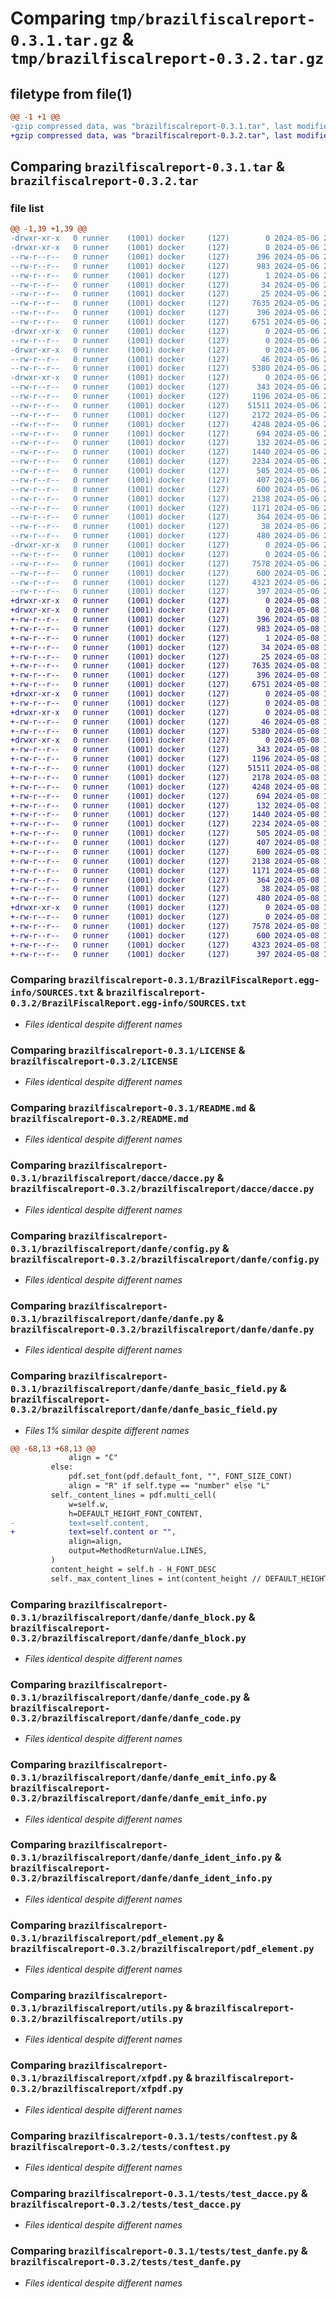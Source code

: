 # Comparing `tmp/brazilfiscalreport-0.3.1.tar.gz` & `tmp/brazilfiscalreport-0.3.2.tar.gz`

## filetype from file(1)

```diff
@@ -1 +1 @@
-gzip compressed data, was "brazilfiscalreport-0.3.1.tar", last modified: Mon May  6 23:10:10 2024, max compression
+gzip compressed data, was "brazilfiscalreport-0.3.2.tar", last modified: Wed May  8 13:30:53 2024, max compression
```

## Comparing `brazilfiscalreport-0.3.1.tar` & `brazilfiscalreport-0.3.2.tar`

### file list

```diff
@@ -1,39 +1,39 @@
-drwxr-xr-x   0 runner    (1001) docker     (127)        0 2024-05-06 23:10:10.759791 brazilfiscalreport-0.3.1/
-drwxr-xr-x   0 runner    (1001) docker     (127)        0 2024-05-06 23:10:10.759791 brazilfiscalreport-0.3.1/BrazilFiscalReport.egg-info/
--rw-r--r--   0 runner    (1001) docker     (127)      396 2024-05-06 23:10:10.000000 brazilfiscalreport-0.3.1/BrazilFiscalReport.egg-info/PKG-INFO
--rw-r--r--   0 runner    (1001) docker     (127)      983 2024-05-06 23:10:10.000000 brazilfiscalreport-0.3.1/BrazilFiscalReport.egg-info/SOURCES.txt
--rw-r--r--   0 runner    (1001) docker     (127)        1 2024-05-06 23:10:10.000000 brazilfiscalreport-0.3.1/BrazilFiscalReport.egg-info/dependency_links.txt
--rw-r--r--   0 runner    (1001) docker     (127)       34 2024-05-06 23:10:10.000000 brazilfiscalreport-0.3.1/BrazilFiscalReport.egg-info/requires.txt
--rw-r--r--   0 runner    (1001) docker     (127)       25 2024-05-06 23:10:10.000000 brazilfiscalreport-0.3.1/BrazilFiscalReport.egg-info/top_level.txt
--rw-r--r--   0 runner    (1001) docker     (127)     7635 2024-05-06 23:10:07.000000 brazilfiscalreport-0.3.1/LICENSE
--rw-r--r--   0 runner    (1001) docker     (127)      396 2024-05-06 23:10:10.759791 brazilfiscalreport-0.3.1/PKG-INFO
--rw-r--r--   0 runner    (1001) docker     (127)     6751 2024-05-06 23:10:07.000000 brazilfiscalreport-0.3.1/README.md
-drwxr-xr-x   0 runner    (1001) docker     (127)        0 2024-05-06 23:10:10.755791 brazilfiscalreport-0.3.1/brazilfiscalreport/
--rw-r--r--   0 runner    (1001) docker     (127)        0 2024-05-06 23:10:07.000000 brazilfiscalreport-0.3.1/brazilfiscalreport/__init__.py
-drwxr-xr-x   0 runner    (1001) docker     (127)        0 2024-05-06 23:10:10.755791 brazilfiscalreport-0.3.1/brazilfiscalreport/dacce/
--rw-r--r--   0 runner    (1001) docker     (127)       46 2024-05-06 23:10:07.000000 brazilfiscalreport-0.3.1/brazilfiscalreport/dacce/__init__.py
--rw-r--r--   0 runner    (1001) docker     (127)     5380 2024-05-06 23:10:07.000000 brazilfiscalreport-0.3.1/brazilfiscalreport/dacce/dacce.py
-drwxr-xr-x   0 runner    (1001) docker     (127)        0 2024-05-06 23:10:10.759791 brazilfiscalreport-0.3.1/brazilfiscalreport/danfe/
--rw-r--r--   0 runner    (1001) docker     (127)      343 2024-05-06 23:10:07.000000 brazilfiscalreport-0.3.1/brazilfiscalreport/danfe/__init__.py
--rw-r--r--   0 runner    (1001) docker     (127)     1196 2024-05-06 23:10:07.000000 brazilfiscalreport-0.3.1/brazilfiscalreport/danfe/config.py
--rw-r--r--   0 runner    (1001) docker     (127)    51511 2024-05-06 23:10:07.000000 brazilfiscalreport-0.3.1/brazilfiscalreport/danfe/danfe.py
--rw-r--r--   0 runner    (1001) docker     (127)     2172 2024-05-06 23:10:07.000000 brazilfiscalreport-0.3.1/brazilfiscalreport/danfe/danfe_basic_field.py
--rw-r--r--   0 runner    (1001) docker     (127)     4248 2024-05-06 23:10:07.000000 brazilfiscalreport-0.3.1/brazilfiscalreport/danfe/danfe_block.py
--rw-r--r--   0 runner    (1001) docker     (127)      694 2024-05-06 23:10:07.000000 brazilfiscalreport-0.3.1/brazilfiscalreport/danfe/danfe_code.py
--rw-r--r--   0 runner    (1001) docker     (127)      132 2024-05-06 23:10:07.000000 brazilfiscalreport-0.3.1/brazilfiscalreport/danfe/danfe_conf.py
--rw-r--r--   0 runner    (1001) docker     (127)     1440 2024-05-06 23:10:07.000000 brazilfiscalreport-0.3.1/brazilfiscalreport/danfe/danfe_emit_info.py
--rw-r--r--   0 runner    (1001) docker     (127)     2234 2024-05-06 23:10:07.000000 brazilfiscalreport-0.3.1/brazilfiscalreport/danfe/danfe_ident_info.py
--rw-r--r--   0 runner    (1001) docker     (127)      505 2024-05-06 23:10:07.000000 brazilfiscalreport-0.3.1/brazilfiscalreport/danfe/danfe_verification_msg.py
--rw-r--r--   0 runner    (1001) docker     (127)      407 2024-05-06 23:10:07.000000 brazilfiscalreport-0.3.1/brazilfiscalreport/danfe/models.py
--rw-r--r--   0 runner    (1001) docker     (127)      600 2024-05-06 23:10:07.000000 brazilfiscalreport-0.3.1/brazilfiscalreport/pdf_element.py
--rw-r--r--   0 runner    (1001) docker     (127)     2138 2024-05-06 23:10:07.000000 brazilfiscalreport-0.3.1/brazilfiscalreport/utils.py
--rw-r--r--   0 runner    (1001) docker     (127)     1171 2024-05-06 23:10:07.000000 brazilfiscalreport-0.3.1/brazilfiscalreport/xfpdf.py
--rw-r--r--   0 runner    (1001) docker     (127)      364 2024-05-06 23:10:07.000000 brazilfiscalreport-0.3.1/pyproject.toml
--rw-r--r--   0 runner    (1001) docker     (127)       38 2024-05-06 23:10:10.759791 brazilfiscalreport-0.3.1/setup.cfg
--rw-r--r--   0 runner    (1001) docker     (127)      480 2024-05-06 23:10:07.000000 brazilfiscalreport-0.3.1/setup.py
-drwxr-xr-x   0 runner    (1001) docker     (127)        0 2024-05-06 23:10:10.759791 brazilfiscalreport-0.3.1/tests/
--rw-r--r--   0 runner    (1001) docker     (127)        0 2024-05-06 23:10:07.000000 brazilfiscalreport-0.3.1/tests/__init__.py
--rw-r--r--   0 runner    (1001) docker     (127)     7578 2024-05-06 23:10:07.000000 brazilfiscalreport-0.3.1/tests/conftest.py
--rw-r--r--   0 runner    (1001) docker     (127)      600 2024-05-06 23:10:07.000000 brazilfiscalreport-0.3.1/tests/test_dacce.py
--rw-r--r--   0 runner    (1001) docker     (127)     4323 2024-05-06 23:10:07.000000 brazilfiscalreport-0.3.1/tests/test_danfe.py
--rw-r--r--   0 runner    (1001) docker     (127)      397 2024-05-06 23:10:07.000000 brazilfiscalreport-0.3.1/tests/test_utils.py
+drwxr-xr-x   0 runner    (1001) docker     (127)        0 2024-05-08 13:30:53.633969 brazilfiscalreport-0.3.2/
+drwxr-xr-x   0 runner    (1001) docker     (127)        0 2024-05-08 13:30:53.633969 brazilfiscalreport-0.3.2/BrazilFiscalReport.egg-info/
+-rw-r--r--   0 runner    (1001) docker     (127)      396 2024-05-08 13:30:53.000000 brazilfiscalreport-0.3.2/BrazilFiscalReport.egg-info/PKG-INFO
+-rw-r--r--   0 runner    (1001) docker     (127)      983 2024-05-08 13:30:53.000000 brazilfiscalreport-0.3.2/BrazilFiscalReport.egg-info/SOURCES.txt
+-rw-r--r--   0 runner    (1001) docker     (127)        1 2024-05-08 13:30:53.000000 brazilfiscalreport-0.3.2/BrazilFiscalReport.egg-info/dependency_links.txt
+-rw-r--r--   0 runner    (1001) docker     (127)       34 2024-05-08 13:30:53.000000 brazilfiscalreport-0.3.2/BrazilFiscalReport.egg-info/requires.txt
+-rw-r--r--   0 runner    (1001) docker     (127)       25 2024-05-08 13:30:53.000000 brazilfiscalreport-0.3.2/BrazilFiscalReport.egg-info/top_level.txt
+-rw-r--r--   0 runner    (1001) docker     (127)     7635 2024-05-08 13:30:46.000000 brazilfiscalreport-0.3.2/LICENSE
+-rw-r--r--   0 runner    (1001) docker     (127)      396 2024-05-08 13:30:53.633969 brazilfiscalreport-0.3.2/PKG-INFO
+-rw-r--r--   0 runner    (1001) docker     (127)     6751 2024-05-08 13:30:46.000000 brazilfiscalreport-0.3.2/README.md
+drwxr-xr-x   0 runner    (1001) docker     (127)        0 2024-05-08 13:30:53.629969 brazilfiscalreport-0.3.2/brazilfiscalreport/
+-rw-r--r--   0 runner    (1001) docker     (127)        0 2024-05-08 13:30:46.000000 brazilfiscalreport-0.3.2/brazilfiscalreport/__init__.py
+drwxr-xr-x   0 runner    (1001) docker     (127)        0 2024-05-08 13:30:53.629969 brazilfiscalreport-0.3.2/brazilfiscalreport/dacce/
+-rw-r--r--   0 runner    (1001) docker     (127)       46 2024-05-08 13:30:46.000000 brazilfiscalreport-0.3.2/brazilfiscalreport/dacce/__init__.py
+-rw-r--r--   0 runner    (1001) docker     (127)     5380 2024-05-08 13:30:46.000000 brazilfiscalreport-0.3.2/brazilfiscalreport/dacce/dacce.py
+drwxr-xr-x   0 runner    (1001) docker     (127)        0 2024-05-08 13:30:53.633969 brazilfiscalreport-0.3.2/brazilfiscalreport/danfe/
+-rw-r--r--   0 runner    (1001) docker     (127)      343 2024-05-08 13:30:46.000000 brazilfiscalreport-0.3.2/brazilfiscalreport/danfe/__init__.py
+-rw-r--r--   0 runner    (1001) docker     (127)     1196 2024-05-08 13:30:46.000000 brazilfiscalreport-0.3.2/brazilfiscalreport/danfe/config.py
+-rw-r--r--   0 runner    (1001) docker     (127)    51511 2024-05-08 13:30:46.000000 brazilfiscalreport-0.3.2/brazilfiscalreport/danfe/danfe.py
+-rw-r--r--   0 runner    (1001) docker     (127)     2178 2024-05-08 13:30:46.000000 brazilfiscalreport-0.3.2/brazilfiscalreport/danfe/danfe_basic_field.py
+-rw-r--r--   0 runner    (1001) docker     (127)     4248 2024-05-08 13:30:46.000000 brazilfiscalreport-0.3.2/brazilfiscalreport/danfe/danfe_block.py
+-rw-r--r--   0 runner    (1001) docker     (127)      694 2024-05-08 13:30:46.000000 brazilfiscalreport-0.3.2/brazilfiscalreport/danfe/danfe_code.py
+-rw-r--r--   0 runner    (1001) docker     (127)      132 2024-05-08 13:30:46.000000 brazilfiscalreport-0.3.2/brazilfiscalreport/danfe/danfe_conf.py
+-rw-r--r--   0 runner    (1001) docker     (127)     1440 2024-05-08 13:30:46.000000 brazilfiscalreport-0.3.2/brazilfiscalreport/danfe/danfe_emit_info.py
+-rw-r--r--   0 runner    (1001) docker     (127)     2234 2024-05-08 13:30:46.000000 brazilfiscalreport-0.3.2/brazilfiscalreport/danfe/danfe_ident_info.py
+-rw-r--r--   0 runner    (1001) docker     (127)      505 2024-05-08 13:30:46.000000 brazilfiscalreport-0.3.2/brazilfiscalreport/danfe/danfe_verification_msg.py
+-rw-r--r--   0 runner    (1001) docker     (127)      407 2024-05-08 13:30:46.000000 brazilfiscalreport-0.3.2/brazilfiscalreport/danfe/models.py
+-rw-r--r--   0 runner    (1001) docker     (127)      600 2024-05-08 13:30:46.000000 brazilfiscalreport-0.3.2/brazilfiscalreport/pdf_element.py
+-rw-r--r--   0 runner    (1001) docker     (127)     2138 2024-05-08 13:30:46.000000 brazilfiscalreport-0.3.2/brazilfiscalreport/utils.py
+-rw-r--r--   0 runner    (1001) docker     (127)     1171 2024-05-08 13:30:46.000000 brazilfiscalreport-0.3.2/brazilfiscalreport/xfpdf.py
+-rw-r--r--   0 runner    (1001) docker     (127)      364 2024-05-08 13:30:46.000000 brazilfiscalreport-0.3.2/pyproject.toml
+-rw-r--r--   0 runner    (1001) docker     (127)       38 2024-05-08 13:30:53.633969 brazilfiscalreport-0.3.2/setup.cfg
+-rw-r--r--   0 runner    (1001) docker     (127)      480 2024-05-08 13:30:46.000000 brazilfiscalreport-0.3.2/setup.py
+drwxr-xr-x   0 runner    (1001) docker     (127)        0 2024-05-08 13:30:53.633969 brazilfiscalreport-0.3.2/tests/
+-rw-r--r--   0 runner    (1001) docker     (127)        0 2024-05-08 13:30:46.000000 brazilfiscalreport-0.3.2/tests/__init__.py
+-rw-r--r--   0 runner    (1001) docker     (127)     7578 2024-05-08 13:30:46.000000 brazilfiscalreport-0.3.2/tests/conftest.py
+-rw-r--r--   0 runner    (1001) docker     (127)      600 2024-05-08 13:30:46.000000 brazilfiscalreport-0.3.2/tests/test_dacce.py
+-rw-r--r--   0 runner    (1001) docker     (127)     4323 2024-05-08 13:30:46.000000 brazilfiscalreport-0.3.2/tests/test_danfe.py
+-rw-r--r--   0 runner    (1001) docker     (127)      397 2024-05-08 13:30:46.000000 brazilfiscalreport-0.3.2/tests/test_utils.py
```

### Comparing `brazilfiscalreport-0.3.1/BrazilFiscalReport.egg-info/SOURCES.txt` & `brazilfiscalreport-0.3.2/BrazilFiscalReport.egg-info/SOURCES.txt`

 * *Files identical despite different names*

### Comparing `brazilfiscalreport-0.3.1/LICENSE` & `brazilfiscalreport-0.3.2/LICENSE`

 * *Files identical despite different names*

### Comparing `brazilfiscalreport-0.3.1/README.md` & `brazilfiscalreport-0.3.2/README.md`

 * *Files identical despite different names*

### Comparing `brazilfiscalreport-0.3.1/brazilfiscalreport/dacce/dacce.py` & `brazilfiscalreport-0.3.2/brazilfiscalreport/dacce/dacce.py`

 * *Files identical despite different names*

### Comparing `brazilfiscalreport-0.3.1/brazilfiscalreport/danfe/config.py` & `brazilfiscalreport-0.3.2/brazilfiscalreport/danfe/config.py`

 * *Files identical despite different names*

### Comparing `brazilfiscalreport-0.3.1/brazilfiscalreport/danfe/danfe.py` & `brazilfiscalreport-0.3.2/brazilfiscalreport/danfe/danfe.py`

 * *Files identical despite different names*

### Comparing `brazilfiscalreport-0.3.1/brazilfiscalreport/danfe/danfe_basic_field.py` & `brazilfiscalreport-0.3.2/brazilfiscalreport/danfe/danfe_basic_field.py`

 * *Files 1% similar despite different names*

```diff
@@ -68,13 +68,13 @@
             align = "C"
         else:
             pdf.set_font(pdf.default_font, "", FONT_SIZE_CONT)
             align = "R" if self.type == "number" else "L"
         self._content_lines = pdf.multi_cell(
             w=self.w,
             h=DEFAULT_HEIGHT_FONT_CONTENT,
-            text=self.content,
+            text=self.content or "",
             align=align,
             output=MethodReturnValue.LINES,
         )
         content_height = self.h - H_FONT_DESC
         self._max_content_lines = int(content_height // DEFAULT_HEIGHT_FONT_CONTENT)
```

### Comparing `brazilfiscalreport-0.3.1/brazilfiscalreport/danfe/danfe_block.py` & `brazilfiscalreport-0.3.2/brazilfiscalreport/danfe/danfe_block.py`

 * *Files identical despite different names*

### Comparing `brazilfiscalreport-0.3.1/brazilfiscalreport/danfe/danfe_code.py` & `brazilfiscalreport-0.3.2/brazilfiscalreport/danfe/danfe_code.py`

 * *Files identical despite different names*

### Comparing `brazilfiscalreport-0.3.1/brazilfiscalreport/danfe/danfe_emit_info.py` & `brazilfiscalreport-0.3.2/brazilfiscalreport/danfe/danfe_emit_info.py`

 * *Files identical despite different names*

### Comparing `brazilfiscalreport-0.3.1/brazilfiscalreport/danfe/danfe_ident_info.py` & `brazilfiscalreport-0.3.2/brazilfiscalreport/danfe/danfe_ident_info.py`

 * *Files identical despite different names*

### Comparing `brazilfiscalreport-0.3.1/brazilfiscalreport/pdf_element.py` & `brazilfiscalreport-0.3.2/brazilfiscalreport/pdf_element.py`

 * *Files identical despite different names*

### Comparing `brazilfiscalreport-0.3.1/brazilfiscalreport/utils.py` & `brazilfiscalreport-0.3.2/brazilfiscalreport/utils.py`

 * *Files identical despite different names*

### Comparing `brazilfiscalreport-0.3.1/brazilfiscalreport/xfpdf.py` & `brazilfiscalreport-0.3.2/brazilfiscalreport/xfpdf.py`

 * *Files identical despite different names*

### Comparing `brazilfiscalreport-0.3.1/tests/conftest.py` & `brazilfiscalreport-0.3.2/tests/conftest.py`

 * *Files identical despite different names*

### Comparing `brazilfiscalreport-0.3.1/tests/test_dacce.py` & `brazilfiscalreport-0.3.2/tests/test_dacce.py`

 * *Files identical despite different names*

### Comparing `brazilfiscalreport-0.3.1/tests/test_danfe.py` & `brazilfiscalreport-0.3.2/tests/test_danfe.py`

 * *Files identical despite different names*

